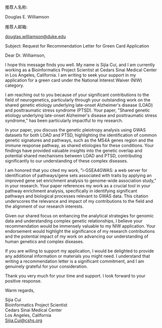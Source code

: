 推荐人名称:

Douglas E. Williamson

推荐人邮箱:

douglas.williamson@duke.edu


Subject: Request for Recommendation Letter for Green Card Application

Dear Dr. Williamson,

I hope this message finds you well. My name is Sijia Cui, and I am currently working as a Bioinformatics Project Scientist at Cedars Sinai Medical Center in Los Angeles, California. I am writing to seek your support in my application for a green card under the National Interest Waiver (NIW) category.

I am reaching out to you because of your significant contributions to the field of neurogenetics, particularly through your outstanding work on the shared genetic etiology underlying late-onset Alzheimer's disease (LOAD) and posttraumatic stress syndrome (PTSD). Your paper, "Shared genetic etiology underlying late-onset Alzheimer's disease and posttraumatic stress syndrome," has been particularly impactful to my research.

In your paper, you discuss the genetic pleiotropy analysis using GWAS datasets for both LOAD and PTSD, highlighting the identification of common genetic signatures and pathways, such as the MS4A genes region and the immune response pathway, as shared etiologies for these conditions. Your findings have provided valuable insights into the genetic overlap and potential shared mechanisms between LOAD and PTSD, contributing significantly to our understanding of these complex diseases.

I am honored that you cited my work, "i-GSEA4GWAS: a web server for identification of pathways/gene sets associated with traits by applying an improved gene set enrichment analysis to genome-wide association study," in your research. Your paper references my work as a crucial tool in your pathway enrichment analysis, specifically in identifying significant pathways and biological processes relevant to GWAS data. This citation underscores the relevance and impact of my contributions to the field and the alignment of our research interests.

Given our shared focus on enhancing the analytical strategies for genomic data and understanding complex genetic relationships, I believe your recommendation would be immensely valuable to my NIW application. Your endorsement would highlight the significance of my research contributions and the potential impact of my work on advancing our understanding of human genetics and complex diseases.

If you are willing to support my application, I would be delighted to provide any additional information or materials you might need. I understand that writing a recommendation letter is a significant commitment, and I am genuinely grateful for your consideration.

Thank you very much for your time and support. I look forward to your positive response.

Warm regards,

Sijia Cui  
Bioinformatics Project Scientist  
Cedars Sinai Medical Center  
Los Angeles, California  
Sijia.Cui@cshs.org
